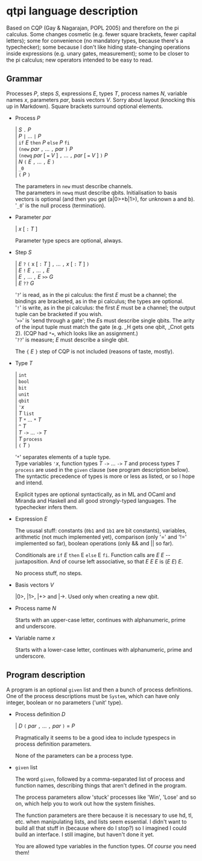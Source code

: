 # qtpi language description

Based on CQP (Gay & Nagarajan, POPL 2005) and therefore on the pi calculus. Some changes cosmetic (e.g. fewer square brackets, fewer capital letters); some for convenience (no mandatory types, because there's a typechecker); some because I don't like hiding state-changing operations inside expressions (e.g. unary gates, measurement); some to be closer to the pi calculus; new operators intended to be easy to read. 

## Grammar 

Processes *P*, steps *S*, expressions *E*, types *T*, process names *N*, variable names *x*, parameters *par*, basis vectors *V*. Sorry about layout (knocking this up in Markdown). Square brackets surround optional elements.

* Process *P* 

  | *S* ``.`` *P*   
  |  *P* ``|`` ... ``|`` *P*   
  | ``if`` *E* ``then`` *P* ``else`` *P* ``fi``  
  | ``(new`` *par*  ``,``  ... ``,`` *par* ``)`` *P*   
  | ``(newq`` *par* [ ``=`` *V* ] ``,``  ... ``,`` *par* [ ``=`` *V* ] ``)`` *P*  
  | *N* ``(`` *E*  ``,``  ... ``,`` *E*  ``)``  
  | ``_0``  
  | ``(`` *P* ``)``  

  The parameters in ``new`` must describe channels.    
  The parameters in  ``newq`` must describe qbits. Initialisation to basis vectors is optional (and then you get (a|0>+b|1>), for unknown a and b).  
  '``_0``' is the null process (termination).
  
* Parameter *par*

  | *x* [ ``:`` *T* ]
  
  Parameter type specs are optional, always.
  
* Step *S*  

  | *E* ``?`` ``(`` x [ ``:`` *T* ] ``,``  ... ``,`` *x* [ ``:`` *T* ] ``)``    
  | *E* ``!`` *E* ``,``  ... ``,`` *E*   
  | *E*  ``,``  ... ``,`` *E* ``>>`` *G*   
  | *E* ``??`` *G*    

  '``?``' is read, as in the pi calculus: the first *E* must be a channel; the bindings are bracketed, as in the pi calculus; the types are optional.  
  '``!``' is write, as in the pi calculus: the first *E* must be a channel; the output tuple can be bracketed if you wish.  
  '``>>``' is 'send through a gate'; the *E*s must describe single qbits. The arity of the input tuple must match the gate (e.g. _H gets one qbit, _Cnot gets 2). (CQP had ``*=``, which looks like an assignment.)  
  '``??``' is measure; *E* must describe a single qbit.
  
  The ``{`` *E* ``}`` step of CQP is not included (reasons of taste, mostly).
  
* Type *T* 

  | ``int``  
  | ``bool``  
  | ``bit``  
  | ``unit``  
  | ``qbit``  
  | ``'``*x*  
  | *T* ``list``  
  | *T* ``*`` ... ``*`` *T*  
  | ``^`` *T*  
  | *T* ``->`` ... ``->`` *T*  
  | *T* ``process``  
  | ``(`` *T* ``)``  

  '``*``' separates elements of a tuple type.   
  Type variables ``'``*x*, function types *T* ``->`` ... ``->`` *T* and process types *T* ``process`` are used in the ``given`` clause (see program description below).  
  The syntactic precedence of types is more or less as listed, or so I hope and intend. 

  
  Explicit types are optional syntactically, as in ML and OCaml and Miranda and Haskell and all good strongly-typed languages. The typechecker infers them.

* Expression *E*

  The ususal stuff: constants (``0b1`` and ``1b1`` are bit constants), variables, arithmetic (not much implemented yet), comparison (only '=' and '!=' implemented so far), boolean operations (only && and || so far).
  
  Conditionals are ``if`` *E* ``then`` E ``else`` E ``fi``. 
  Function calls are *E* *E* -- juxtaposition. And of course left associative, so that *E* *E* *E* is (*E* *E*) *E*.  
  
  No process stuff, no steps.  
  
* Basis vectors *V*

  |0>, |1>, |+> and |->. Used only when creating a new qbit.  

* Process name *N*

  Starts with an upper-case letter, continues with alphanumeric, prime and underscore.
  
* Variable name *x*

  Starts with a lower-case letter, continues with alphanumeric, prime and underscore.

## Program description

A program is an optional ``given`` list and then a bunch of process definitions. One of the process descriptions must be ``System``, which can have only integer, boolean or no parameters ('unit' type).

* Process definition *D*

  | *D* ``(``  *par*  ``,``  ... ``,`` *par* ``)`` = *P*
  
  Pragmatically it seems to be a good idea to include typespecs in process definition parameters.
  
  None of the parameters can be a process type.
  
* ``given`` list

	The word ``given``, followed by a comma-separated list of process and function names, describing things that aren't defined in the program.
	
	The process parameters allow 'stuck' processes like 'Win', 'Lose' and so on, which help you to work out how the system finishes.
	
	The function parameters are there because it is necessary to use hd, tl, etc. when manipulating lists, and lists seem essential. I didn't want to build all that stuff in (because where do I stop?) so I imagined I could build an interface. I still imagine, but haven't done it yet.
	
	You are allowed type variables in the function types. Of _course_ you need them!
	